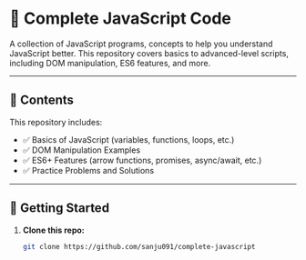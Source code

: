 # 📂 Complete JavaScript Code

A collection of JavaScript programs, concepts to help you understand JavaScript better. This repository covers basics to advanced-level scripts, including DOM manipulation, ES6 features, and more.

---

## 📑 Contents

This repository includes:

- ✅ Basics of JavaScript (variables, functions, loops, etc.)
- ✅ DOM Manipulation Examples
- ✅ ES6+ Features (arrow functions, promises, async/await, etc.)
- ✅ Practice Problems and Solutions

---

## 🚀 Getting Started

1. **Clone this repo:**
   ```bash
   git clone https://github.com/sanju091/complete-javascript
